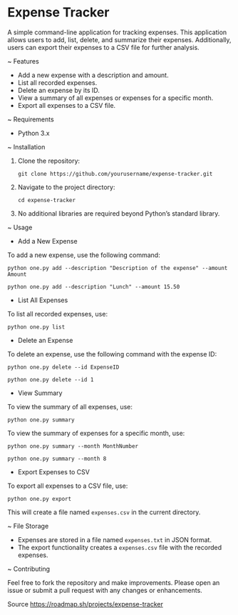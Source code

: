 
# Expense Tracker
A simple command-line application for tracking expenses. This application allows users to add, list, delete, and summarize their expenses. Additionally, users can export their expenses to a CSV file for further analysis.

~ Features

- Add a new expense with a description and amount.
- List all recorded expenses.
- Delete an expense by its ID.
- View a summary of all expenses or expenses for a specific month.
- Export all expenses to a CSV file.

~ Requirements

- Python 3.x

~ Installation

1. Clone the repository:

    ```
    git clone https://github.com/yourusername/expense-tracker.git
    ```

2. Navigate to the project directory:

    ```
    cd expense-tracker
    ```

3. No additional libraries are required beyond Python’s standard library.

~ Usage

* Add a New Expense

To add a new expense, use the following command:

```
python one.py add --description "Description of the expense" --amount Amount
```
```
python one.py add --description "Lunch" --amount 15.50
```

* List All Expenses

To list all recorded expenses, use:

```
python one.py list
```

* Delete an Expense

To delete an expense, use the following command with the expense ID:

```
python one.py delete --id ExpenseID
```
```
python one.py delete --id 1
```

* View Summary

To view the summary of all expenses, use:

```
python one.py summary
```

To view the summary of expenses for a specific month, use:

```
python one.py summary --month MonthNumber
```
```
python one.py summary --month 8
```

* Export Expenses to CSV

To export all expenses to a CSV file, use:

```
python one.py export
```

This will create a file named `expenses.csv` in the current directory.

~ File Storage

- Expenses are stored in a file named `expenses.txt` in JSON format.
- The export functionality creates a `expenses.csv` file with the recorded expenses.

~ Contributing

Feel free to fork the repository and make improvements. Please open an issue or submit a pull request with any changes or enhancements.

Source
https://roadmap.sh/projects/expense-tracker

